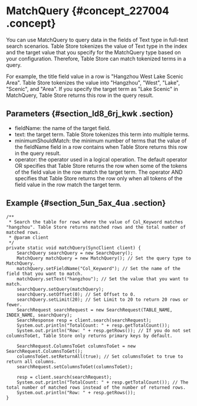 # MatchQuery {#concept_227004 .concept}

You can use MatchQuery to query data in the fields of Text type in full-text search scenarios. Table Store tokenizes the value of Text type in the index and the target value that you specify for the MatchQuery type based on your configuration. Therefore, Table Store can match tokenized terms in a query.

For example, the title field value in a row is "Hangzhou West Lake Scenic Area". Table Store tokenizes the value into "Hangzhou", "West", "Lake", "Scenic", and "Area". If you specify the target term as "Lake Scenic" in MatchQuery, Table Store returns this row in the query result.

## Parameters {#section_ld8_6rj_kwk .section}

-   fieldName: the name of the target field.
-   text: the target term. Table Store tokenizes this term into multiple terms.
-   minimumShouldMatch: the minimum number of terms that the value of the fieldName field in a row contains when Table Store returns this row in the query result.
-   operator: the operator used in a logical operation. The default operator OR specifies that Table Store returns the row when some of the tokens of the field value in the row match the target term. The operator AND specifies that Table Store returns the row only when all tokens of the field value in the row match the target term.

## Example {#section_5un_5ax_4ua .section}

``` {#codeblock_j31_jcz_buy}
/**
 * Search the table for rows where the value of Col_Keyword matches "hangzhou". Table Store returns matched rows and the total number of matched rows.
 * @param client
 */
private static void matchQuery(SyncClient client) {
    SearchQuery searchQuery = new SearchQuery();
    MatchQuery matchQuery = new MatchQuery(); // Set the query type to MatchQuery.
    matchQuery.setFieldName("Col_Keyword"); // Set the name of the field that you want to match.
    matchQuery.setText("hangzhou"); // Set the value that you want to match.
    searchQuery.setQuery(matchQuery);
    searchQuery.setOffset(0); // Set Offset to 0.
    searchQuery.setLimit(20); // Set Limit to 20 to return 20 rows or fewer.
    SearchRequest searchRequest = new SearchRequest(TABLE_NAME, INDEX_NAME, searchQuery);
    SearchResponse resp = client.search(searchRequest);
    System.out.println("TotalCount: " + resp.getTotalCount());
    System.out.println("Row: " + resp.getRows()); // If you do not set columnsToGet, Table Store only returns primary keys by default.

    SearchRequest.ColumnsToGet columnsToGet = new SearchRequest.ColumnsToGet();
    columnsToGet.setReturnAll(true); // Set columnsToGet to true to return all columns.
    searchRequest.setColumnsToGet(columnsToGet);

    resp = client.search(searchRequest);
    System.out.println("TotalCount: " + resp.getTotalCount()); // The total number of matched rows instead of the number of returned rows.
    System.out.println("Row: " + resp.getRows());
}

```

